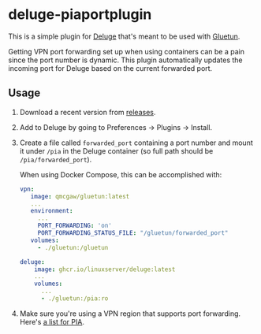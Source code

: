 # deluge-piaportplugin

This is a simple plugin for [Deluge](https://www.deluge-torrent.org/) that's meant to be used with [Gluetun](https://github.com/qdm12/gluetun).

Getting VPN port forwarding set up when using containers can be a pain since the port number is dynamic. This plugin automatically updates the incoming port for Deluge based on the current forwarded port.

## Usage

1. Download a recent version from [releases](https://github.com/jawilson/deluge-piaportplugin/releases).
2. Add to Deluge by going to Preferences -> Plugins -> Install.
3. Create a file called `forwarded_port` containing a port number and mount it under `/pia` in the Deluge container (so full path should be `/pia/forwarded_port`).

	When using Docker Compose, this can be accomplished with:

	```yaml
	vpn:
	   image: qmcgaw/gluetun:latest
	   ...
	   environment:
	     ...
	     PORT_FORWARDING: 'on'
	     PORT_FORWARDING_STATUS_FILE: "/gluetun/forwarded_port"
	   volumes:
	     - ./gluetun:/gluetun

	deluge:
	    image: ghcr.io/linuxserver/deluge:latest
	    ...
	    volumes:
	      ...
	      - ./gluetun:/pia:ro
	```

4. Make sure you're using a VPN region that supports port forwarding. Here's [a list for PIA](https://www.privateinternetaccess.com/pages/client-support/#portforward).



